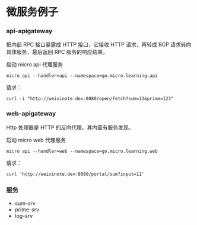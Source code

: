# 微服务例子

### api-apigateway 

把内部 RPC 接口暴露成 HTTP 接口，它接收 HTTP 请求，再转成 RCP 请求转向具体服务，最后返回 RPC 服务的响应结果。

启动 micro api 代理服务

```shell script
micro api --handler=api --namespace=go.micro.learning.api
```

请求：

```shell script
curl -i "http://weixinote.dev:8080/open/fetch?sum=12&prime=123"
```

### web-apigateway

Http 处理器是 HTTP 的反向代理，其内置有服务发现。

启动 micro web 代理服务

```shell script
micro api --handler=web --namespace=go.micro.learning.web
```

请求：

```shell script
curl 'http://weixinote.dev:8080/portal/sum?input=11'
```

### 服务

* sum-srv
* prime-srv
* log-srv
